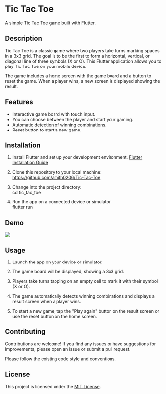 # Tic Tac Toe

A simple Tic Tac Toe game built with Flutter.

## Description

Tic Tac Toe is a classic game where two players take turns marking spaces in a 3x3 grid. The goal is to be the first to form a horizontal, vertical, or diagonal line of three symbols (X or O). This Flutter application allows you to play Tic Tac Toe on your mobile device.

The game includes a home screen with the game board and a button to reset the game. When a player wins, a new screen is displayed showing the result.


## Features

- Interactive game board with touch input.
- You can choose between the player and start your gaming.
- Automatic detection of winning combinations.
- Reset button to start a new game.

## Installation

1. Install Flutter and set up your development environment. [Flutter Installation Guide](https://flutter.dev/docs/get-started/install)

2. Clone this repository to your local machine: https://github.com/amith0206/Tic-Tac-Toe
  
3. Change into the project directory: \
   cd tic_tac_toe


4. Run the app on a connected device or simulator: \
flutter run


## Demo
![](https://github.com/amith0206/Tic-Tac-Toe/blob/main/demo.gif)
## Usage

1. Launch the app on your device or simulator.

2. The game board will be displayed, showing a 3x3 grid.

3. Players take turns tapping on an empty cell to mark it with their symbol (X or O).

4. The game automatically detects winning combinations and displays a result screen when a player wins.

5. To start a new game, tap the "Play again" button on the result screen or use the reset button on the home screen.

## Contributing

Contributions are welcome! If you find any issues or have suggestions for improvements, please open an issue or submit a pull request.

Please follow the existing code style and conventions.

## License

This project is licensed under the [MIT License](LICENSE).



   



